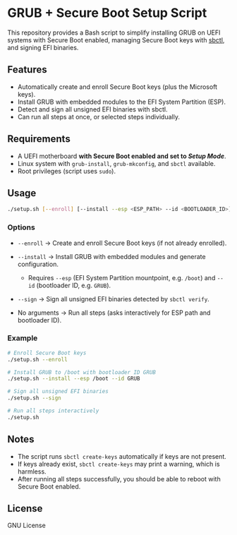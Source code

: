# GRUB + Secure Boot Setup Script

This repository provides a Bash script to simplify installing GRUB on UEFI systems with Secure Boot enabled, managing Secure Boot keys with [sbctl](https://github.com/Foxboron/sbctl), and signing EFI binaries.

## Features

* Automatically create and enroll Secure Boot keys (plus the Microsoft keys).
* Install GRUB with embedded modules to the EFI System Partition (ESP).
* Detect and sign all unsigned EFI binaries with sbctl.
* Can run all steps at once, or selected steps individually.

## Requirements

* A UEFI motherboard **with Secure Boot enabled and set to *Setup Mode***.
* Linux system with `grub-install`, `grub-mkconfig`, and `sbctl` available.
* Root privileges (script uses `sudo`).

## Usage

```bash
./setup.sh [--enroll] [--install --esp <ESP_PATH> --id <BOOTLOADER_ID>] [--sign]
```

### Options

* `--enroll`  → Create and enroll Secure Boot keys (if not already enrolled).
* `--install` → Install GRUB with embedded modules and generate configuration.

  * Requires `--esp` (EFI System Partition mountpoint, e.g. `/boot`) and `--id` (bootloader ID, e.g. `GRUB`).
* `--sign`    → Sign all unsigned EFI binaries detected by `sbctl verify`.
* No arguments → Run all steps (asks interactively for ESP path and bootloader ID).

### Example

```bash
# Enroll Secure Boot keys
./setup.sh --enroll

# Install GRUB to /boot with bootloader ID GRUB
./setup.sh --install --esp /boot --id GRUB

# Sign all unsigned EFI binaries
./setup.sh --sign

# Run all steps interactively
./setup.sh
```

## Notes

* The script runs `sbctl create-keys` automatically if keys are not present.
* If keys already exist, `sbctl create-keys` may print a warning, which is harmless.
* After running all steps successfully, you should be able to reboot with Secure Boot enabled.

## License

GNU License

